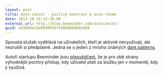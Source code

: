 ```yaml
---
layout: post
title: Auto-cancel - poctivý kontrast k auto-renew
date: 2013-10-10 13:28:00
external_url: http://blog.beeminder.com/autocancel/
guid: eb160de1de89d9058fcb0b968dbbbd68
---
```


Spousta služeb vydělává na uživatelích, kteří je aktivně nevyužívají, ale nezrušili si předplatné. Jedná se o jeden z mnoha známých [dark patterns](http://darkpatterns.org/what_is_a_dark_pattern/).

Autoři startupu Beeminder jsou [přesvědčeni](http://blog.beeminder.com/autocancel/), že je pro obě strany výhodnější poctivý přístup, kdy uživatel platí za službu jen v momentě, kdy ji využívá.
